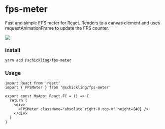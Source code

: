 # fps-meter

Fast and simple FPS meter for React. Renders to a canvas element and uses requestAnimationFrame to update the FPS counter.

![](https://share.cleanshot.com/y7S2FbpP/download)

### Install

```sh
yarn add @schickling/fps-meter
```

### Usage

```tsx
import React from 'react'
import { FPSMeter } from '@schickling/fps-meter'

export const MyApp: React.FC = () => {
  return (
    <div>
      <FPSMeter className="absolute right-0 top-0" height={40} />
    </div>
  )
}
```
